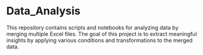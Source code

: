 # Data_Analysis
This repository contains scripts and notebooks for analyzing data by merging multiple Excel files. The goal of this project is to extract meaningful insights by applying various conditions and transformations to the merged data.
